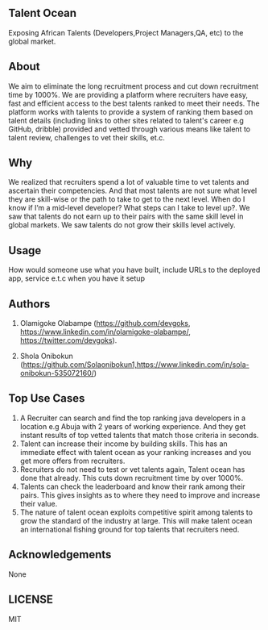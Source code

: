 ## Talent Ocean

Exposing African Talents (Developers,Project Managers,QA, etc) to the global market.


## About

We aim to eliminate the long recruitment process and cut down recruitment time by 1000%. We are providing a platform where recruiters have easy, fast and efficient access to the best talents ranked to meet their needs. The platform works with talents to provide a system of ranking them based on talent details (including links to other sites related to talent's career e.g GitHub, dribble) provided and vetted through various means like talent to talent review, challenges to vet their skills, et.c.

## Why

We realized that recruiters spend a lot of valuable time to vet talents and ascertain their competencies. And that most talents are not sure what level they are skill-wise or the path to take to get to the next level. When do I know if I’m a mid-level developer? What steps can I take to level up?. We saw that talents do not earn up to their pairs with the same skill level in global markets. We saw talents do not grow their skills level actively.

## Usage
 How would someone use what you have built, include URLs to the deployed app, service e.t.c when you have it setup


## Authors

1. Olamigoke Olabampe (https://github.com/devgoks, https://www.linkedin.com/in/olamigoke-olabampe/, https://twitter.com/devgoks).

2. Shola Onibokun (https://github.com/Solaonibokun1,https://www.linkedin.com/in/sola-onibokun-535072160/)

## Top Use Cases
1. A Recruiter can search and find the top ranking java developers in a location e.g Abuja with 2 years of working experience. And they get instant results of top vetted talents that match those criteria in seconds.
2. Talent can increase their income by building skills. This has an immediate effect with talent ocean as your ranking increases and you get more offers from recruiters.
3. Recruiters do not need to test or vet talents again, Talent ocean has done that already. This cuts down recruitment time by over 1000%.
4. Talents can check the leaderboard and know their rank among their pairs. This gives insights as to where they need to improve and increase their value.
5. The nature of talent ocean exploits competitive spirit among talents to grow the standard of the industry at large. This will make talent ocean an international fishing ground for top talents that recruiters need.

## Acknowledgements
None

## LICENSE
MIT

